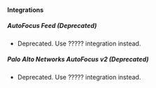 
#### Integrations

##### AutoFocus Feed (Deprecated)

- Deprecated. Use ????? integration instead.

##### Palo Alto Networks AutoFocus v2 (Deprecated)

- Deprecated. Use ????? integration instead.
